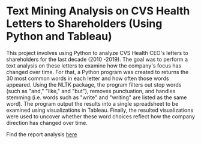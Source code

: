# Text Mining Analysis on CVS Health Letters to Shareholders (Using Python and Tableau)

This project involves using Python to analyze CVS Health CEO's letters to shareholders for the last decade (2010 -2019). The goal was to perform a text analysis on these letters to examine how the company's focus has changed over time. For that, a Python program was created to returns the 30 most common words in each letter and how often those words appeared. Using the NLTK package, the program filters out stop words (such as "and," "like," and "but"), removes punctuation, and handles stemming (i.e. words such as "write" and "writing" are listed as the same word). The program output the results into a single spreadsheet to be examined using visualizations in Tableau. Finally, the resulted visualizations were used to uncover whether these word choices reflect how the company direction has changed over time.

Find the report analysis <a href="https://github.com/vanessuniq/cvs-shareholders-letters/blob/main/VanessaFotso-text-analysis.pdf">here</a>
